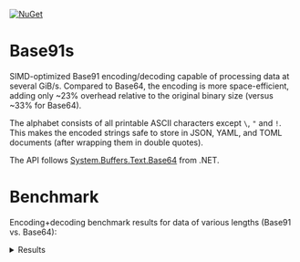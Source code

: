 [![NuGet](https://img.shields.io/nuget/v/Base91s)](https://www.nuget.org/packages/Base91s) 

# Base91s

SIMD-optimized Base91 encoding/decoding capable of processing data at several GiB/s.
Compared to Base64, the encoding is more space-efficient, adding only ~23% overhead relative to the original binary size (versus ~33% for Base64).

The alphabet consists of all printable ASCII characters except `\`, `"` and `!`. This makes the encoded strings safe to store in JSON, YAML, and TOML documents (after wrapping them in double quotes).

The API follows [System.Buffers.Text.Base64](https://learn.microsoft.com/en-us/dotnet/api/system.buffers.text.base64) from .NET.

# Benchmark

Encoding+decoding benchmark results for data of various lengths (Base91 vs. Base64):

<details>
  <summary>Results</summary>

```
Intel Core i7-6700HQ CPU 2.60GHz (Skylake), 1 CPU, 8 logical and 4 physical cores
.NET SDK 9.0.302
  [Host]     : .NET 9.0.7 (9.0.725.31616), X64 RyuJIT AVX2
  DefaultJob : .NET 9.0.7 (9.0.725.31616), X64 RyuJIT AVX2
```
| Method             | Length   | Mean            | Error         | StdDev        | Ratio | RatioSD |
|------------------- |--------- |----------------:|--------------:|--------------:|------:|--------:|
| EncodeDecodeBase64 | 1        |        22.31 ns |      0.470 ns |      0.462 ns |  1.00 |    0.03 |
| EncodeDecodeBase91 | 1        |        20.96 ns |      0.438 ns |      0.522 ns |  0.94 |    0.03 |
| EncodeDecodeBase64 | 2        |        22.26 ns |      0.474 ns |      0.507 ns |  1.00 |    0.03 |
| EncodeDecodeBase91 | 2        |        20.75 ns |      0.454 ns |      0.606 ns |  0.93 |    0.03 |
| EncodeDecodeBase64 | 3        |        23.42 ns |      0.400 ns |      0.411 ns |  1.00 |    0.02 |
| EncodeDecodeBase91 | 3        |        20.30 ns |      0.431 ns |      0.561 ns |  0.87 |    0.03 |
| EncodeDecodeBase64 | 4        |        25.30 ns |      0.532 ns |      0.591 ns |  1.00 |    0.03 |
| EncodeDecodeBase91 | 4        |        20.27 ns |      0.439 ns |      0.522 ns |  0.80 |    0.03 |
| EncodeDecodeBase64 | 5        |        27.08 ns |      0.509 ns |      0.451 ns |  1.00 |    0.02 |
| EncodeDecodeBase91 | 5        |        21.40 ns |      0.453 ns |      0.424 ns |  0.79 |    0.02 |
| EncodeDecodeBase64 | 6        |        27.67 ns |      0.522 ns |      0.827 ns |  1.00 |    0.04 |
| EncodeDecodeBase91 | 6        |        20.65 ns |      0.404 ns |      0.337 ns |  0.75 |    0.02 |
| EncodeDecodeBase64 | 7        |        29.44 ns |      0.616 ns |      0.605 ns |  1.00 |    0.03 |
| EncodeDecodeBase91 | 7        |        22.31 ns |      0.459 ns |      0.383 ns |  0.76 |    0.02 |
| EncodeDecodeBase64 | 8        |        30.62 ns |      0.607 ns |      0.568 ns |  1.00 |    0.03 |
| EncodeDecodeBase91 | 8        |        21.48 ns |      0.403 ns |      0.651 ns |  0.70 |    0.02 |
| EncodeDecodeBase64 | 9        |        31.65 ns |      0.614 ns |      0.630 ns |  1.00 |    0.03 |
| EncodeDecodeBase91 | 9        |        21.74 ns |      0.464 ns |      0.570 ns |  0.69 |    0.02 |
| EncodeDecodeBase64 | 10       |        33.48 ns |      0.592 ns |      0.494 ns |  1.00 |    0.02 |
| EncodeDecodeBase91 | 10       |        23.12 ns |      0.502 ns |      0.810 ns |  0.69 |    0.03 |
| EncodeDecodeBase64 | 11       |        34.98 ns |      0.711 ns |      0.594 ns |  1.00 |    0.02 |
| EncodeDecodeBase91 | 11       |        22.26 ns |      0.454 ns |      0.403 ns |  0.64 |    0.02 |
| EncodeDecodeBase64 | 12       |        35.16 ns |      0.724 ns |      0.834 ns |  1.00 |    0.03 |
| EncodeDecodeBase91 | 12       |        22.57 ns |      0.474 ns |      0.465 ns |  0.64 |    0.02 |
| EncodeDecodeBase64 | 13       |        38.08 ns |      0.762 ns |      0.676 ns |  1.00 |    0.02 |
| EncodeDecodeBase91 | 13       |        24.50 ns |      0.519 ns |      0.433 ns |  0.64 |    0.02 |
| EncodeDecodeBase64 | 14       |        39.83 ns |      0.355 ns |      0.315 ns |  1.00 |    0.01 |
| EncodeDecodeBase91 | 14       |        27.66 ns |      0.573 ns |      0.479 ns |  0.69 |    0.01 |
| EncodeDecodeBase64 | 15       |        40.06 ns |      0.786 ns |      0.936 ns |  1.00 |    0.03 |
| EncodeDecodeBase91 | 15       |        28.86 ns |      0.453 ns |      0.354 ns |  0.72 |    0.02 |
| EncodeDecodeBase64 | 20       |        34.90 ns |      0.502 ns |      0.419 ns |  1.00 |    0.02 |
| EncodeDecodeBase91 | 20       |        29.77 ns |      0.502 ns |      0.392 ns |  0.85 |    0.01 |
| EncodeDecodeBase64 | 26       |        42.76 ns |      0.889 ns |      1.024 ns |  1.00 |    0.03 |
| EncodeDecodeBase91 | 26       |        27.29 ns |      0.530 ns |      0.651 ns |  0.64 |    0.02 |
| EncodeDecodeBase64 | 52       |        37.91 ns |      0.775 ns |      0.647 ns |  1.00 |    0.02 |
| EncodeDecodeBase91 | 52       |        39.16 ns |      0.777 ns |      0.863 ns |  1.03 |    0.03 |
| EncodeDecodeBase64 | 100      |        44.45 ns |      0.306 ns |      0.255 ns |  1.00 |    0.01 |
| EncodeDecodeBase91 | 100      |        54.30 ns |      0.844 ns |      0.659 ns |  1.22 |    0.02 |
| EncodeDecodeBase64 | 1000     |       196.44 ns |      3.925 ns |      6.111 ns |  1.00 |    0.04 |
| EncodeDecodeBase91 | 1000     |       346.37 ns |      6.755 ns |      9.017 ns |  1.76 |    0.07 |
| EncodeDecodeBase64 | 10000    |     1,734.91 ns |     26.555 ns |     24.840 ns |  1.00 |    0.02 |
| EncodeDecodeBase91 | 10000    |     3,267.93 ns |     64.935 ns |     57.563 ns |  1.88 |    0.04 |
| EncodeDecodeBase64 | 100000   |    18,387.39 ns |    358.440 ns |    502.483 ns |  1.00 |    0.04 |
| EncodeDecodeBase91 | 100000   |    33,495.34 ns |    399.060 ns |    311.559 ns |  1.82 |    0.05 |
| EncodeDecodeBase64 | 1000000  |   192,671.23 ns |  3,776.126 ns |  5,041.020 ns |  1.00 |    0.04 |
| EncodeDecodeBase91 | 1000000  |   340,240.59 ns |  3,692.032 ns |  3,272.890 ns |  1.77 |    0.05 |
| EncodeDecodeBase64 | 10000000 | 3,153,464.80 ns | 61,094.773 ns | 70,356.831 ns |  1.00 |    0.03 |
| EncodeDecodeBase91 | 10000000 | 4,047,004.52 ns | 77,255.127 ns | 68,484.658 ns |  1.28 |    0.04 |
</details>
